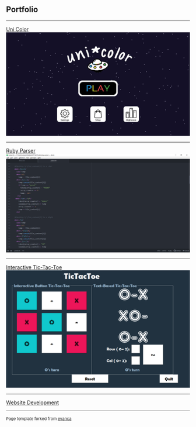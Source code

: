 ## Portfolio

---
[Uni Color](/uni_color_page.md)
<img src="images/uni_color_3.jpg?raw=true"/>

---
[Ruby Parser](/ruby_parser_page.md)
<img src="images/ruby_parser_4.png?raw=true"/>

---
[Interactive Tic-Tac-Toe](/tic_tac_toe_page.md)
<img src="images/tic_tac_toe_2.png?raw=true"/>

---
[Website Development](/website_development_page.md)

---
<p style="font-size:11px">Page template forked from <a href="https://github.com/evanca/quick-portfolio">evanca</a></p>
<!-- Remove above link if you don't want to attibute -->
